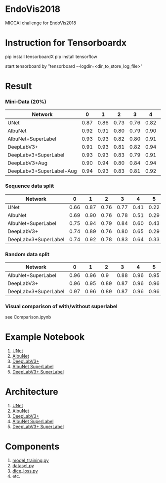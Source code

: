 # EndoVis2018
MICCAI challenge for EndoVis2018

# Instruction for Tensorboardx

pip install tensorboardX
pip install tensorflow

start tensorboard by "tensorboard --logdir=<dir_to_store_log_file>"

# Result

### Mini-Data (20%)
|Network| 0 | 1 | 2 | 3 | 4 | 5 | 6 | 7 | 8 | 9 | 10 | 11 |
| --- | --- | --- | --- | --- | --- | --- | --- | --- | --- | --- | --- | --- |
|UNet	|0.87	|0.86	|0.73	|0.76	|0.82	|0.84	|0.68	|0.85	|0.00	|0.66	|0.88	|0.58	|0.71|
|AlbuNet	|0.92	|0.91	|0.80	|0.79	|0.90	|0.90	|0.68	|0.78	|0.00	|0.76	|0.91	|0.71	|0.76|
|AlbuNet+SuperLabel	|0.93	|0.93	|0.82	|0.80	|0.91	|0.90	|0.62	|0.86	|0.00	|0.78	|0.92	|0.77	|0.77|
|DeepLabV3+	|0.91	|0.93	|0.81	|0.82	|0.94	|0.87	|0.51	|0.60	|0.00	|0.76	|0.92	|0.73	|0.73|
|DeepLabv3+SuperLabel	|0.93	|0.93	|0.83	|0.79	|0.91	|0.90	|0.64	|0.85	|0.00	|0.79	|0.92	|0.82	|0.78|
|DeepLabV3+Aug | 0.90 	|0.94	|0.80	|0.84	|0.94	|0.84	|0.53	|0.68	|0.00	|0.59	|0.81	|0.81	|0.72|
|DeepLabv3+SuperLabel+Aug	|0.94	|0.93	|0.83	|0.81	|0.92	|0.92	|0.64	|0.84	|0.00	|0.81	|0.94	|0.83	|0.78|

### Sequence data split
|Network| 0 | 1 | 2 | 3 | 4 | 5 | 6 | 7 | 8 | 9 | 10 | 11 |
| --- | --- | --- | --- | --- | --- | --- | --- | --- | --- | --- | --- | --- |
|UNet	|0.66	|0.87	|0.76	|0.77	|0.41	|0.22	|0.35	|0.22	|0.00	|0.09	|0.53	|0.00	|0.41	|0.6294|
|AlbuNet	|0.69	|0.90	|0.76	|0.78	|0.51	|0.29	|0.38	|0.15	|0.00	|0.23	|0.59	|0.01	|0.44	|0.6049|
|AlbuNet+SuperLabel	|0.75	|0.94	|0.79	|0.84	|0.60	|0.43	|0.43	|0.45	|0.00	|0.45	|0.62	|0.00	|0.53	|0.5455|
|DeepLabV3+	|0.74	|0.89	|0.76	|0.80	|0.65	|0.29	|0.30	|0.40	|0.00	|0.06	|0.56	|0.00	|0.45	|0.5975|
|DeepLabv3+SuperLabel	|0.74	|0.92	|0.78	|0.83	|0.64	|0.33	|0.33	|0.39	|0.00	|0.20	|0.59	|0.00	|0.48	|0.6048|

### Random data split
|Network| 0 | 1 | 2 | 3 | 4 | 5 | 6 | 7 | 8 | 9 | 10 | 11 |
| --- | --- | --- | --- | --- | --- | --- | --- | --- | --- | --- | --- | --- |
|AlbuNet+SuperLabel	|0.96	|0.96	|0.9	|0.88	|0.96	|0.95	|0.72	|0.9|	0	|0.83	|0.96	|0.87	|0.82|
|DeepLabV3+	|0.96	|0.95	|0.89	|0.87	|0.96	|0.96	|0.69	|0.9	|0.37	|0.84	|0.97	|0.86	|0.85|
|DeepLabv3+SuperLabel	|0.97	|0.96	|0.89	|0.87	|0.96	|0.96	|0.7	|0.9	|0.38	|0.82	|0.96	|0.89	|0.86|

### Visual comparison of with/without superlabel
see Comparison.ipynb

# Example Notebook
1. [UNet](code/UNet.ipynb)
2. [AlbuNet](code/albunet.ipynb)
3. [DeepLabV3+](code/Deeplabv3+.ipynb)
4. [AlbuNet SuperLabel](code/super_label_albunet.ipynb)
5. [DeepLabV3+ SuperLabel](code/super_label_deeplab.ipynb)

# Architecture
1. [UNet](code/unet.py)
2. [AlbuNet](code/model_from_ternaus.py)
3. [DeepLabV3+](code/deeplabv3p_resnet.py)
4. [AlbuNet SuperLabel](code/model_from_ternaus.py)
5. [DeepLabV3+ SuperLabel](code/deeplabv3p_resnet_super_label.py)

# Components
1. [model_training.py](code/model_training.py)
2. [dataset.py](code/dataset.py)
3. [dice_loss.py](code/dice_loss.py)
4. etc.
